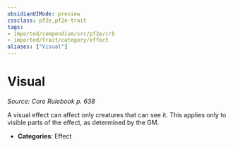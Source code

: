 ```yaml
---
obsidianUIMode: preview
cssclass: pf2e,pf2e-trait
tags:
- imported/compendium/src/pf2e/crb
- imported/trait/category/effect
aliases: ["Visual"]
---
```

# Visual  
*Source: Core Rulebook p. 638*  

A visual effect can affect only creatures that can see it. This applies only to visible parts of the effect, as determined by the GM.

- **Categories**: Effect
